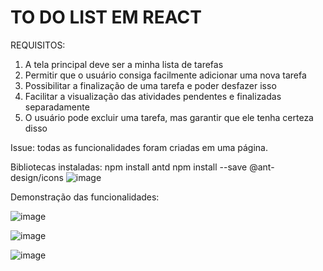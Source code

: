 # TO DO LIST EM REACT


REQUISITOS: 
1. A tela principal deve ser a minha lista de tarefas
2. Permitir que o usuário consiga facilmente adicionar uma nova tarefa
3. Possibilitar a finalização de uma tarefa e poder desfazer isso
4. Facilitar a visualização das atividades pendentes e finalizadas separadamente
5. O usuário pode excluir uma tarefa, mas garantir que ele tenha certeza disso


Issue: todas as funcionalidades foram criadas em uma página. 

Bibliotecas instaladas:
   npm install antd
   npm install --save @ant-design/icons
   ![image](https://user-images.githubusercontent.com/50664172/137342139-57e41778-bc69-4b2a-9177-47a81664bbe8.png)

Demonstração das funcionalidades:

![image](https://user-images.githubusercontent.com/50664172/137340488-fe9b07b1-e274-4b54-a9d4-05a634b84a20.png)

![image](https://user-images.githubusercontent.com/50664172/137340587-9020928b-82b0-4474-a0ac-0752e8e25077.png)

![image](https://user-images.githubusercontent.com/50664172/137340850-24980ede-46ec-4ce9-a913-8c1414cec80b.png)


 
